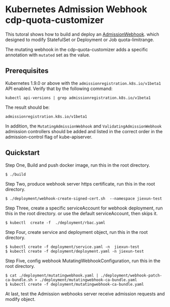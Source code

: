 
# Kubernetes Admission Webhook cdp-quota-customizer

This tutoral shows how to build and deploy an [AdmissionWebhook](https://kubernetes.io/docs/reference/access-authn-authz/extensible-admission-controllers/#admission-webhooks). which designed to modify StatefulSet or Deployment or Job quota-limitrange.

The mutating webhook in the cdp-quota-customizer adds a specific annotation with `mutated` set as the value.

## Prerequisites

Kubernetes 1.9.0 or above with the `admissionregistration.k8s.io/v1beta1` API enabled. Verify that by the following command:
```
kubectl api-versions | grep admissionregistration.k8s.io/v1beta1
```
The result should be:
```
admissionregistration.k8s.io/v1beta1
```

In addition, the `MutatingAdmissionWebhook` and `ValidatingAdmissionWebhook` admission controllers should be added and listed in the correct order in the admission-control flag of kube-apiserver.

## Quickstart

Step One, Build and push docker image, run this in the root directory.

    $ ./build


Step Two, produce webhook server https certificate, run this in the root directory.

    $ ./deployment/webhook-create-signed-cert.sh  --namespace jiexun-test


Step Three, create a specific serviceAccount for webhook deployment, run this in the root directory. or use the default serviceAccount, then skips it.
   
    $ kubectl  create -f  ./deployment/rbac.yaml 
    
    
Step Four, create service and deployment object, run this in the root directory.

    $ kubectl create -f deployment/service.yaml -n  jiexun-test
    $ kubectl create -f deployment/deployment.yaml -n jiexun-test

Step Five, config webhook MutatingWebhookConfiguration, run this in the root directory.

    $ cat ./deployment/mutatingwebhook.yaml | ./deployment/webhook-patch-ca-bundle.sh > ./deployment/mutatingwebhook-ca-bundle.yaml
    $ kubectl create -f deployment/mutatingwebhook-ca-bundle.yaml
    
    
At last, test the Admission webhooks server receive admission requests and modify object.
